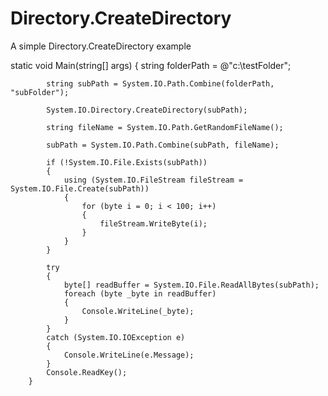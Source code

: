 # Directory.CreateDirectory
A simple Directory.CreateDirectory example

 static void Main(string[] args)
        {
            string folderPath = @"c:\testFolder";

            string subPath = System.IO.Path.Combine(folderPath, "subFolder");

            System.IO.Directory.CreateDirectory(subPath);

            string fileName = System.IO.Path.GetRandomFileName();

            subPath = System.IO.Path.Combine(subPath, fileName);

            if (!System.IO.File.Exists(subPath))
            {
                using (System.IO.FileStream fileStream = System.IO.File.Create(subPath))
                {
                    for (byte i = 0; i < 100; i++)
                    {
                        fileStream.WriteByte(i);
                    }
                }
            }

            try
            {
                byte[] readBuffer = System.IO.File.ReadAllBytes(subPath);
                foreach (byte _byte in readBuffer)
                {
                    Console.WriteLine(_byte);
                }
            }
            catch (System.IO.IOException e)
            {
                Console.WriteLine(e.Message);
            }
            Console.ReadKey();
        }
